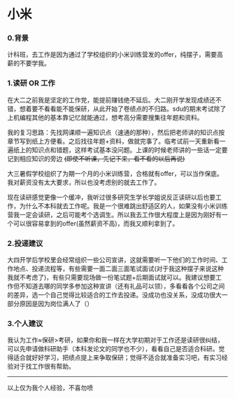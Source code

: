 # 小米

### 0.背景

计科班，去工作是因为通过了学校组织的小米训练营发的offer，纯摆子，需要高薪的不要学我。

### 1.读研 OR 工作

在大二之前我是坚定的工作党，能提前赚钱绝不延后。大二刚开学发现成绩还不错，想着要不看看能不能保研，从此开始了卷绩点的不归路。sdu的期末考试除了上机编程其他的基本靠记忆就能通过，想考高分需要搜集往年题和资料。

我的复习思路：先找网课顺一遍知识点（速通的那种），然后把老师讲的知识点按章节写到纸上方便看。之后找往年题+资料，做就完事了。临考试前一天重新看一遍纸上的知识点和错题，这样考试基本没问题。上课的时候老师讲的一些话一定要记到相应知识的旁边 ~~(即使不听课，先记下来，看不看的以后再说)~~ 

大三暑假学校组织了为期一个月的小米训练营，合格就有offer，可以当作保底。我对薪资没有太大要求，所以也没考虑别的就去工作了。

现在读研感觉更像一个缓冲，我听过很多研究生学长学姐说反正读研以后也要工作，为什么不本科就去工作呢。我是一个很难跳出舒适区的人，如果没有小米训练营我一定会读研，之后可能考个选调生。所以我去工作很大程度上是因为刚好有一个可以很容易拿到的offer(虽然薪资不高)，而我又顺利拿到了。

### 2.投递建议

大四开学后学校里会经常组织一些公司宣讲，这就需要听一下他们的工作时间、工作地点、投递流程等，有些需要一面二面三面笔试面试(对于我这种摆子来说这种我就不考虑了)，有些只需要现场做一份笔试题+后期面试就可以。我建议想要工作但不知道去哪的同学多参加这种宣讲（还有礼品可以领），多看看各个公司之间的差异，选一个自己觉得比较适合的工作去投递。没成功也没关系，没成功很大一部分原因是因为岗位满人了（）


### 3.个人建议

我认为工作≈保研>考研，如果你和我一样在大学初期对于工作还是读研很纠结，可以先申请做科研助手（本科发论文的同学也不少），看看自己是否适合科研。觉得适合就好好学习，把绩点提上来争取保研；觉得不适合就准备实习吧，有实习经验对于找工作很有帮助。

-------
以上仅为我个人经验，不喜勿喷





